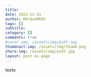 ```yaml
---
title:
date: 2023-12-31
author: M4rQu1Nh0S
tags: []
subtitle:
category: []
comments: true
#cover-img: /assets/img/path.jpg
thumbnail-img: /assets/img/thumb.png
share-img: /assets/img/path.jpg
layout: post ou page
---
```


texto


